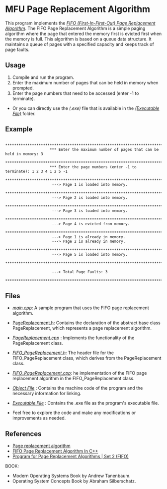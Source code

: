 # MFU Page Replacement Algorithm

   This program implements the [*FIFO (First-In-First-Out) Page Replacement Algorithm*](https://www.scaler.com/topics/fifo-page-replacement-algorithm/).
   The FIFO Page Replacement Algorithm is a simple paging algorithm where the page that entered the memory first is evicted first when the memory is full. 
   This algorithm is based on a queue data structure. It maintains a queue of pages with a specified capacity and keeps track of page faults.


## Usage

   1. Compile and run the program.
   2. Enter the maximum number of pages that can be held in memory when prompted.
   3. Enter the page numbers that need to be accessed (enter -1 to terminate).

   * Or you can directly use the *(.exe)* file that is available in the [*(Executable File)*](Executable%20File/Debug) folder.

## Example

                        ***********************************************************************************
                        *** Enter the maximum number of pages that can be held in memory: 3
                        ***********************************************************************************                                     
                        *** Enter the page numbers (enter -1 to terminate): 1 2 3 4 1 2 5 -1
                        ***********************************************************************************
                         ---> Page 1 is loaded into memory.
                        ***********************************************************************************
                         ---> Page 2 is loaded into memory.
                        ***********************************************************************************
                         ---> Page 3 is loaded into memory.
                        ***********************************************************************************
                         ---> Page 4 is evicted from memory.
                        ***********************************************************************************
                         ---> Page 1 is already in memory.
                         ---> Page 2 is already in memory.
                        ***********************************************************************************
                         ---> Page 5 is loaded into memory.
                        ***********************************************************************************

                         ---> Total Page Faults: 3
                        ***********************************************************************************

## Files

   * [*main.cpp*](main.cpp): A sample program that uses the FIFO page replacement algorithm.
   * [PageReplacement.h](PageReplacement.h): Contains the declaration of the abstract base class PageReplacement, which represents a page replacement algorithm.
   * [*PageReplacement.cpp*](PageReplacement.cpp)      : Implements the functionality of the PageReplacement class.
   * [*FIFO_PageReplacement.h*](FIFO_PageReplacement.h): The header file for the FIFO_PageReplacement class, which derives from the PageReplacement class.
   * [*FIFO_PageReplacement.cpp*](FIFO_PageReplacement.cpp): he implementation of the FIFO page replacement algorithm in the FIFO_PageReplacement class.
   * [*Object File*](Object%20File/Compiled%20Codes)   : Contains the machine code of the program and the necessary information for linking.
   * [*Executable File*](Executable%20File/Debug)      : Contains the .exe file as the program's executable file.

* Feel free to explore the code and make any modifications or improvements as needed.


## References

   * [Page replacement algorithm](https://en.wikipedia.org/wiki/Page_replacement_algorithm)
   * [FIFO Page Replacement Algorithm In C++](https://prepinsta.com/operating-systems/page-replacement-algorithms/fifo/fifo-in-c-plus-plus/)
   * [Program for Page Replacement Algorithms | Set 2 (FIFO)](https://www.geeksforgeeks.org/program-page-replacement-algorithms-set-2-fifo/)

   
   BOOK: 
   * Modern Operating Systems Book by Andrew Tanenbaum.
   * Operating System Concepts Book by Abraham Silberschatz.
